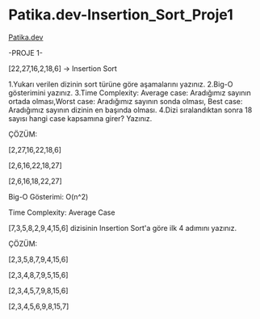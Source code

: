 # Patika.dev-Insertion_Sort_Proje1
 [Patika.dev](https://www.patika.dev/tr)

-PROJE 1-

[22,27,16,2,18,6] -> Insertion Sort

1.Yukarı verilen dizinin sort türüne göre aşamalarını yazınız.
2.Big-O gösterimini yazınız.
3.Time Complexity: Average case: Aradığımız sayının ortada olması,Worst case: Aradığımız sayının sonda olması, Best case: Aradığımız sayının dizinin en başında olması.
4.Dizi sıralandıktan sonra 18 sayısı hangi case kapsamına girer? Yazınız.

ÇÖZÜM:

[2,27,16,22,18,6]

[2,6,16,22,18,27]

[2,6,16,18,22,27]

Big-O Gösterimi: O(n^2)

Time Complexity: Average Case


[7,3,5,8,2,9,4,15,6] dizisinin Insertion Sort'a göre ilk 4 adımını yazınız.

ÇÖZÜM:

[2,3,5,8,7,9,4,15,6]

[2,3,4,8,7,9,5,15,6]

[2,3,4,5,7,9,8,15,6]

[2,3,4,5,6,9,8,15,7]
